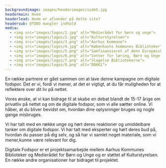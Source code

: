 ```yaml
---
backgroundimage: images/headerimages/side5.jpg
headermain: Hvem
headerlead: Hvem er afsender på dette site?
headersub: @TODO mangler indhold
media:
  - <img src="images/logos/1.jpg" alt="Medierådet for børn og unge">
  - <img src="images/logos/2.jpg" alt="Kulturstyrelsen">
  - <img src="images/logos/3.png" alt="Aarhus Kommune">
  - <img src="images/logos/4.jpg" alt="Københavns kommunes Biblioteker">
  - <img src="images/logos/5.png" alt="Samfinansieret af denn Europæiske Union">
  - <img src="images/logos/6.png" alt="Center for læring, Børn og Unge, Aarhus Kommune">
  - <img src="images/logos/7.png" alt="Slagelse Bibliotekerne">
  - <img src="images/logos/9.png" alt="DOKK1">
---
```

En række partnere er gået sammen om at lave denne kampagne om digitale fodspor. Det er vi, fordi vi mener, at det er vigtigt, at du får muligheden for at reflektere over dit liv på nettet.


Vores ønske, at vi kan bidrage til at skabe en debat blandt de 15-17 årige om privatliv på nettet og om de digitale fodspor, som vi alle sætter online. Vi håber, at du bliver bevidst om, hvordan dine oplysninger bruges og nogle gange misbruges.


Vi har talt med en række unge og hørt deres reaktioner og umiddelbare tanker om digitale fodspor. Vi har talt med eksperter og hørt deres bud på, hvordan du passer på dig selv, og så har vi samlet noget materiale, som vi mener,kunne være relevant for dig.


Digitale Fodspor er et projektsamarbejde mellem Aarhus Kommunes Biblioteker og Medierådet for Børn og Unge og er støttet af Kulturstyrelsen. En række andre organisationer har bidraget til projektet.
